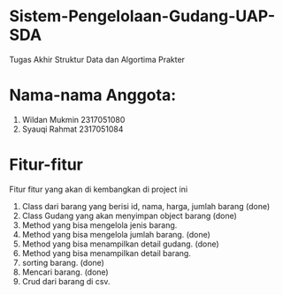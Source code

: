 # Sistem-Pengelolaan-Gudang-UAP-SDA
Tugas Akhir Struktur Data dan Algortima Prakter

# Nama-nama Anggota:
1. Wildan Mukmin 2317051080
2. Syauqi Rahmat 2317051084

# Fitur-fitur
Fitur fitur yang akan di kembangkan di project ini
1. Class dari barang yang berisi id, nama, harga, jumlah barang (done)
2. Class Gudang yang akan menyimpan object barang (done)
3. Method yang bisa mengelola jenis barang. 
4. Method yang bisa mengelola jumlah barang. (done)
5. Method yang bisa menampilkan detail gudang. (done)
6. Method yang bisa menampilkan detail barang.
7. sorting barang. (done)
8. Mencari barang. (done)
9. Crud dari barang di csv. 
